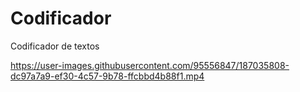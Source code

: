 # Codificador
Codificador de textos


https://user-images.githubusercontent.com/95556847/187035808-dc97a7a9-ef30-4c57-9b78-ffcbbd4b88f1.mp4
